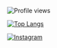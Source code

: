 <!---
vebriann/vebriann is a ✨ special ✨ repository because its `README.md` (this file) appears on your GitHub profile.
You can click the Preview link to take a look at your changes.
--->

<!--START_SECTION:waka-->

![Profile views](https://komarev.com/ghpvc/?username=vebriann&color=red)

[![Top Langs](https://github-readme-stats.vercel.app/api/top-langs/?username=vebriann&layout=compact)](https://github.com/vebriann)

<!--Medsos saya-->

[![Instagram](https://img.shields.io/badge/Instagram-Ikuti-green?style=for-the-badge&logo=Instagram)](https://www.instagram.com/vebriandev)
